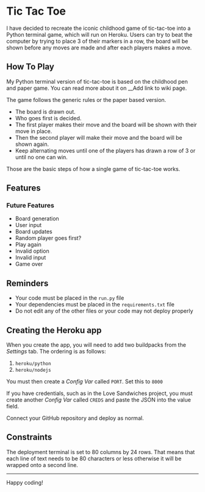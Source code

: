 # Tic Tac Toe
I have decided to recreate the iconic childhood game of tic-tac-toe into a Python terminal game, which will run on Heroku.
Users can try to beat the computer by trying to place 3 of their markers in a row, the board will be shown before any moves are made and after each players makes a move.

## How To Play
My Python terminal version of tic-tac-toe is based on the childhood pen and paper game. You can read more about it on __Add link to wiki page.

The game follows the generic rules or the paper based version.
* The board is drawn out.
* Who goes first is decided.
* The first player makes their move and the board will be shown with their move in place.
* Then the second player will make their move and the board will be shown again.
* Keep alternating moves until one of the players has drawn a row of 3 or until no one can win.

Those are the basic steps of how a single game of tic-tac-toe works.

## Features
### Future Features
* Board generation
* User input
* Board updates
* Random player goes first?
* Play again
* Invalid option
* Invalid input
* Game over


## Reminders

* Your code must be placed in the `run.py` file
* Your dependencies must be placed in the `requirements.txt` file
* Do not edit any of the other files or your code may not deploy properly

## Creating the Heroku app

When you create the app, you will need to add two buildpacks from the _Settings_ tab. The ordering is as follows:

1. `heroku/python`
2. `heroku/nodejs`

You must then create a _Config Var_ called `PORT`. Set this to `8000`

If you have credentials, such as in the Love Sandwiches project, you must create another _Config Var_ called `CREDS` and paste the JSON into the value field.

Connect your GitHub repository and deploy as normal.

## Constraints

The deployment terminal is set to 80 columns by 24 rows. That means that each line of text needs to be 80 characters or less otherwise it will be wrapped onto a second line.

-----
Happy coding!